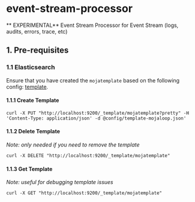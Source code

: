 # event-stream-processor
** EXPERIMENTAL** Event Stream Processor for Event Stream (logs, audits, errors, trace, etc)

## 1. Pre-requisites

### 1.1 Elasticsearch

Ensure that you have created the `mojatemplate` based on the following config: [template](./config/template-mojaloop.json).

#### 1.1.1 Create Template
 ```curl
 curl -X PUT "http://localhost:9200/_template/mojatemplate?pretty" -H 'Content-Type: application/json' -d @config/template-mojaloop.json'
 ```

#### 1.1.2 Delete Template
_Note: only needed if you need to remove the template_
 ```curl
 curl -X DELETE "http://localhost:9200/_template/mojatemplate"
 ```
 
 #### 1.1.3 Get Template
 _Note: useful for debugging template issues_
 ```curl
 curl -X GET "http://localhost:9200/_template/mojatemplate"
 ```
 
